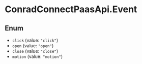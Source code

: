 # ConradConnectPaasApi.Event

## Enum

* `click` (value: `"click"`)
* `open` (value: `"open"`)
* `close` (value: `"close"`)
* `motion` (value: `"motion"`)
